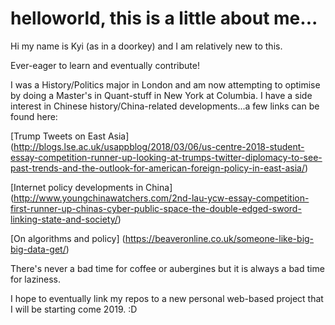 # helloworld, this is a little about me...

Hi my name is Kyi (as in a doorkey) and I am relatively new to this. 

Ever-eager to learn and eventually contribute! 

I was a History/Politics major in London and am now attempting to optimise by doing a Master's in Quant-stuff in New York at Columbia. I have a side interest in Chinese history/China-related developments...a few links can be found here:

[Trump Tweets on East Asia] (http://blogs.lse.ac.uk/usappblog/2018/03/06/us-centre-2018-student-essay-competition-runner-up-looking-at-trumps-twitter-diplomacy-to-see-past-trends-and-the-outlook-for-american-foreign-policy-in-east-asia/)

[Internet policy developments in China] (http://www.youngchinawatchers.com/2nd-lau-ycw-essay-competition-first-runner-up-chinas-cyber-public-space-the-double-edged-sword-linking-state-and-society/)

[On algorithms and policy] (https://beaveronline.co.uk/someone-like-big-big-data-get/)

There's never a bad time for coffee or aubergines but it is always a bad time for laziness.  

I hope to eventually link my repos to a new personal web-based project that I will be starting come 2019. :D
